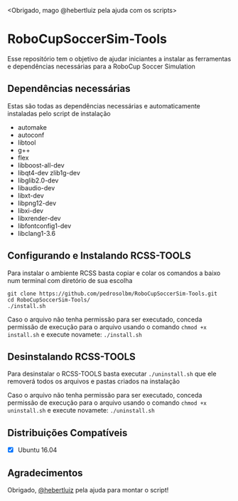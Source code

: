 <Obrigado, mago @hebertluiz pela ajuda com os scripts>
# RoboCupSoccerSim-Tools
Esse repositório tem o objetivo de ajudar iniciantes a instalar as ferramentas e dependências necessárias para a RoboCup Soccer Simulation

Dependências necessárias
-------------------------
Estas são todas as dependências necessárias e automaticamente instaladas pelo script de instalação
* automake
* autoconf
* libtool
* g++
* flex
* libboost-all-dev
* libqt4-dev zlib1g-dev
* libglib2.0-dev
* libaudio-dev
* libxt-dev
* libpng12-dev
* libxi-dev
* libxrender-dev
* libfontconfig1-dev
* libclang1-3.6


Configurando e Instalando RCSS-TOOLS
------------------------------------
Para instalar o ambiente RCSS basta copiar e colar os comandos a baixo num terminal com diretório de sua escolha
<pre><code>git clone https://github.com/pedrosolbm/RoboCupSoccerSim-Tools.git
cd RoboCupSoccerSim-Tools/
./install.sh
</code></pre>

Caso o arquivo não tenha permissão para ser executado, conceda permissão de execução para o arquivo usando o comando <code>chmod +x install.sh</code> e execute novamete: <code>./install.sh</code>

Desinstalando RCSS-TOOLS
------------------------
Para desinstalar o RCSS-TOOLS basta executar <code>./uninstall.sh</code> que ele removerá todos os arquivos e pastas criados na instalação

Caso o arquivo não tenha permissão para ser executado, conceda permissão de execução para o arquivo usando o comando <code>chmod +x uninstall.sh</code> e execute novamete: <code>./uninstall.sh</code>

Distribuições Compatíveis
-------------------------
- [x] Ubuntu 16.04

Agradecimentos
--------------
Obrigado, [@hebertluiz](https://github.com/hebertluiz) pela ajuda para montar o script!
